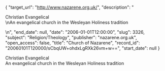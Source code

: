 {
  "target_url": "http://www.nazarene.org.uk/", 
  "description": "<p>Christian Evangelical<br />\nAn evangelical church in the Wesleyan Holiness tradition</p>\n", 
  "end_date": null, 
  "date": "2006-01-01T12:00:00", 
  "slug": 3326, 
  "subject": "Religion/Theology", 
  "publisher": "nazarene.org.uk", 
  "open_access": false, 
  "title": "Church of Nazarene", 
  "record_id": "20060101T120000/sCbqUW+ohdxLgRXk26vm+w==", 
  "start_date": null
}

<p>Christian Evangelical<br />
An evangelical church in the Wesleyan Holiness tradition</p>
